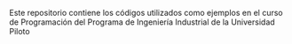 Este repositorio contiene los códigos utilizados como ejemplos en el curso de Programación del Programa de Ingeniería Industrial de la Universidad Piloto
